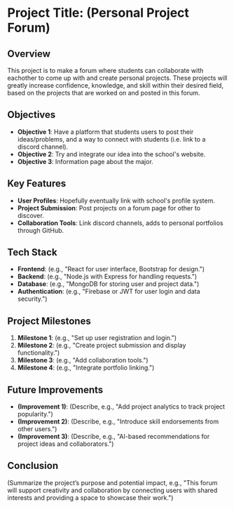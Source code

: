 # Project Title: (Personal Project Forum)

## Overview
This project is to make a forum where students can collaborate with eachother to come up with and create personal projects. These projects will greatly increase confidence, knowledge, and skill within their desired field, based on the projects that are worked on and posted in this forum.

## Objectives
- **Objective 1**: Have a platform that students users to post their ideas/problems, and a way to connect with students (i.e. link to a discord channel).
- **Objective 2**: Try and integrate our idea into the school's website.
- **Objective 3**: Information page about the major.

## Key Features
- **User Profiles**: Hopefully eventually link with school's profile system.
- **Project Submission**: Post projects on a forum page for other to discover.
- **Collaboration Tools**: Link discord channels, adds to personal portfolios through GitHub.

## Tech Stack
- **Frontend**: (e.g., "React for user interface, Bootstrap for design.")
- **Backend**: (e.g., "Node.js with Express for handling requests.")
- **Database**: (e.g., "MongoDB for storing user and project data.")
- **Authentication**: (e.g., "Firebase or JWT for user login and data security.")

## Project Milestones
1. **Milestone 1**: (e.g., "Set up user registration and login.")
2. **Milestone 2**: (e.g., "Create project submission and display functionality.")
3. **Milestone 3**: (e.g., "Add collaboration tools.")
4. **Milestone 4**: (e.g., "Integrate portfolio linking.")

## Future Improvements
- **(Improvement 1)**: (Describe, e.g., "Add project analytics to track project popularity.")
- **(Improvement 2)**: (Describe, e.g., "Introduce skill endorsements from other users.")
- **(Improvement 3)**: (Describe, e.g., "AI-based recommendations for project ideas and collaborators.")

## Conclusion
(Summarize the project’s purpose and potential impact, e.g., "This forum will support creativity and collaboration by connecting users with shared interests and providing a space to showcase their work.")
